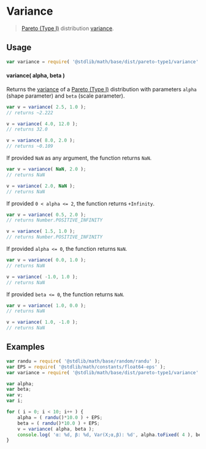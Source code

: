 # Variance

> [Pareto (Type I)][pareto] distribution [variance][variance].


<!-- Section to include introductory text. Make sure to keep an empty line after the intro `section` element and another before the `/section` close. -->

<section class="intro">

</section>

<!-- /.intro -->

<!-- Package usage documentation. -->

<section class="usage">

## Usage

``` javascript
var variance = require( '@stdlib/math/base/dist/pareto-type1/variance' );
```

#### variance( alpha, beta )

Returns the [variance][variance] of a [Pareto (Type I)][pareto] distribution with parameters `alpha` (shape parameter) and `beta` (scale parameter).

``` javascript
var v = variance( 2.5, 1.0 );
// returns ~2.222

v = variance( 4.0, 12.0 );
// returns 32.0

v = variance( 8.0, 2.0 );
// returns ~0.109
```

If provided `NaN` as any argument, the function returns `NaN`.

``` javascript
var v = variance( NaN, 2.0 );
// returns NaN

v = variance( 2.0, NaN );
// returns NaN
```

If provided `0 < alpha <= 2`, the function returns `+Infinity`.

``` javascript
var v = variance( 0.5, 2.0 );
// returns Number.POSITIVE_INFINITY

v = variance( 1.5, 1.0 );
// returns Number.POSITIVE_INFINITY
```

If provided `alpha <= 0`, the function returns `NaN`.

``` javascript
var v = variance( 0.0, 1.0 );
// returns NaN

v = variance( -1.0, 1.0 );
// returns NaN
```

If provided `beta <= 0`, the function returns `NaN`.

``` javascript
var v = variance( 1.0, 0.0 );
// returns NaN

v = variance( 1.0, -1.0 );
// returns NaN
```

</section>

<!-- /.usage -->

<!-- Package usage notes. Make sure to keep an empty line after the `section` element and another before the `/section` close. -->

<section class="notes">

</section>

<!-- /.notes -->

<!-- Package usage examples. -->

<section class="examples">

## Examples

``` javascript
var randu = require( '@stdlib/math/base/random/randu' );
var EPS = require( '@stdlib/math/constants/float64-eps' );
var variance = require( '@stdlib/math/base/dist/pareto-type1/variance' );

var alpha;
var beta;
var v;
var i;

for ( i = 0; i < 10; i++ ) {
    alpha = ( randu()*10.0 ) + EPS;
    beta = ( randu()*10.0 ) + EPS;
    v = variance( alpha, beta );
    console.log( 'α: %d, β: %d, Var(X;α,β): %d', alpha.toFixed( 4 ), beta.toFixed( 4 ), v.toFixed( 4 ) );
}
```

</section>

<!-- /.examples -->

<!-- Section to include cited references. If references are included, add a horizontal rule *before* the section. Make sure to keep an empty line after the `section` element and another before the `/section` close. -->

<section class="references">

</section>

<!-- /.references -->

<!-- Section for all links. Make sure to keep an empty line after the `section` element and another before the `/section` close. -->

<section class="links">

[pareto]: https://en.wikipedia.org/wiki/Pareto_distribution
[variance]: https://en.wikipedia.org/wiki/Variance

</section>

<!-- /.links -->
